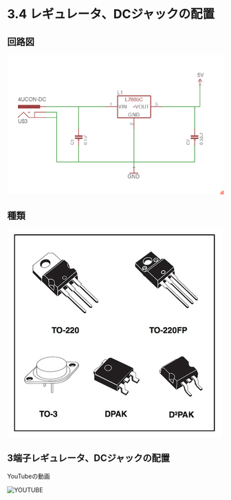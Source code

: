 # 3.4 レギュレータ、DCジャックの配置

## 回路図

![](./img/schematic_regulator.png)

## 種類

![](./img/type_regulator.png)

## 3端子レギュレータ、DCジャックの配置

YouTubeの動画

![YOUTUBE](rx5LTMfFi4Y)
